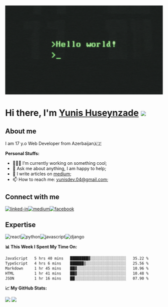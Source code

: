 ![Hello World Banner](https://github.com/YunisDEV/YunisDEV/blob/master/assets/coding.gif?raw=true)

# Hi there, I'm <a href="https://yunisdev.github.io" target="_blank">Yunis Huseynzade</a> <img src="https://media.giphy.com/media/hvRJCLFzcasrR4ia7z/giphy.gif" width="25px">

## About me

I am 17 y.o Web Developer from Azerbaijan🇦🇿

**Personal Stuffs:**

-	👨🏻‍💻 I’m currently working on something cool;
-	💬 Ask me about anything, I am happy to help;
-	📝 I write articles on [medium](https://yunisdev.medium.com/);
-	📫 How to reach me: yunisdev.04@gmail.com;

## Connect with me

[<img alt="linked-in" src="https://img.shields.io/badge/linkedin-%230077B5.svg?&style=for-the-badge&logo=linkedin&logoColor=white" />](https://www.linkedin.com/in/yunisdev)[<img alt="medium" src="https://img.shields.io/badge/medium-%2312100E.svg?&style=for-the-badge&logo=medium&logoColor=white" />](https://yunisdev.medium.com/)[<img alt="facebook" src="https://img.shields.io/badge/facebook-%231877F2.svg?&style=for-the-badge&logo=facebook&logoColor=white" />](https://www.facebook.com/yunisdev/)

## Expertise

<img alt="react" src="https://img.shields.io/badge/react-%2320232a.svg?&style=for-the-badge&logo=react&logoColor=%2361DAFB" /><img alt="python" src="https://img.shields.io/badge/python-%234B8BBE.svg?&style=for-the-badge&logo=python&logoColor=white" /><img alt="javascript" src="https://img.shields.io/badge/javascript-%23F0DB4F.svg?&style=for-the-badge&logo=javascript&logoColor=%23323330" /><img alt="django" src="https://img.shields.io/badge/django-%23092e20.svg?&style=for-the-badge&logo=django&logoColor=white" />

**📊 This Week I Spent My Time On:**
<!--START_SECTION:waka-->
```text
JavaScript   5 hrs 40 mins   ████████▓░░░░░░░░░░░░░░░░   35.22 % 
TypeScript   4 hrs 6 mins    ██████▒░░░░░░░░░░░░░░░░░░   25.56 % 
Markdown     1 hr 45 mins    ██▓░░░░░░░░░░░░░░░░░░░░░░   10.96 % 
HTML         1 hr 41 mins    ██▓░░░░░░░░░░░░░░░░░░░░░░   10.48 % 
JSON         1 hr 16 mins    ██░░░░░░░░░░░░░░░░░░░░░░░   07.90 % 
```
<!--END_SECTION:waka-->

**📈 My GitHub Stats:**

<p>
  <img height="180em" src="https://github-readme-stats.vercel.app/api?username=YunisDEV&show_icons=true&hide_border=true&&count_private=true&include_all_commits=true" />
  <img height="180em" src="https://github-readme-stats.vercel.app/api/top-langs/?username=YunisDEV&exclude_repo=KNN-Image-Classification&show_icons=true&hide_border=true&layout=compact&langs_count=8"/>
</p>

